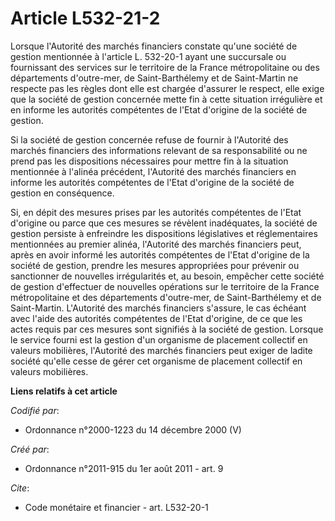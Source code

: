 # Article L532-21-2

Lorsque l'Autorité des marchés financiers constate qu'une société de gestion mentionnée à l'article L. 532-20-1 ayant une
succursale ou fournissant des services sur le territoire de la France métropolitaine ou des départements d'outre-mer, de
Saint-Barthélemy et de Saint-Martin ne respecte pas les règles dont elle est chargée d'assurer le respect, elle exige que la
société de gestion concernée mette fin à cette situation irrégulière et en informe les autorités compétentes de l'Etat
d'origine de la société de gestion. 

Si la société de gestion concernée refuse de fournir à l'Autorité des marchés financiers des informations relevant de sa
responsabilité ou ne prend pas les dispositions nécessaires pour mettre fin à la situation mentionnée à l'alinéa précédent,
l'Autorité des marchés financiers en informe les autorités compétentes de l'Etat d'origine de la société de gestion en
conséquence. 

Si, en dépit des mesures prises par les autorités compétentes de l'Etat d'origine ou parce que ces mesures se révèlent
inadéquates, la société de gestion persiste à enfreindre les dispositions législatives et réglementaires mentionnées au
premier alinéa, l'Autorité des marchés financiers peut, après en avoir informé les autorités compétentes de l'Etat d'origine
de la société de gestion, prendre les mesures appropriées pour prévenir ou sanctionner de nouvelles irrégularités et, au
besoin, empêcher cette société de gestion d'effectuer de nouvelles opérations sur le territoire de la France métropolitaine
et des départements d'outre-mer, de Saint-Barthélemy et de Saint-Martin. L'Autorité des marchés financiers s'assure, le cas
échéant avec l'aide des autorités compétentes de l'Etat d'origine, de ce que les actes requis par ces mesures sont signifiés
à la société de gestion. Lorsque le service fourni est la gestion d'un organisme de placement collectif en valeurs
mobilières, l'Autorité des marchés financiers peut exiger de ladite société qu'elle cesse de gérer cet organisme de placement
collectif en valeurs mobilières.

**Liens relatifs à cet article**

_Codifié par_:

  - Ordonnance n°2000-1223 du 14 décembre 2000 (V)

_Créé par_:

  - Ordonnance n°2011-915 du 1er août 2011 - art. 9

_Cite_:

  - Code monétaire et financier - art. L532-20-1
